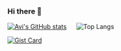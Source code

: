 ### Hi there 👋

[![Avi's GitHub stats](https://github-readme-stats.vercel.app/api?username=AviRahimov&show_icons=true&show=prs_merged,prs_merged_percentage)](https://github.com/anuraghazra/github-readme-stats&show_icons=true) &emsp; ![Top Langs](https://github-readme-stats.vercel.app/api/top-langs/?username=AviRahimov&size_weight=0.5&count_weight=0.5)


[![Gist Card](https://github-readme-stats.vercel.app/api/pin/?username=elonezra&repo=deeplearningproject)](https://github.com/elonezra/deeplearningproject) &emsp;
